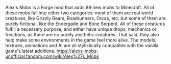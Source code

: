 Alex's Mobs is a Forge mod that adds 89 new mobs to Minecraft. All of these mobs fall into either two categories: most of them are real world creatures, like Grizzly Bears, Roadrunners, Orcas, etc; but some of them are purely fictional, like the Endergade and Bone Serpent. All of these creatures fulfill a necessary purpose, and either have unique drops, mechanics or functions, as there are no purely aesthetic creatures. That said, they also help make some environments in the game feel more alive. The models, textures, animations and AI are all stylistically compatible with the vanilla game's latest additions.
https://alexs-mobs-unofficial.fandom.com/wiki/Alex%27s_Mobs